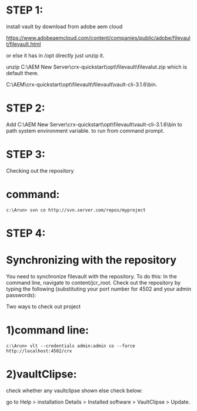 
STEP 1:
========
install vault by download from adobe aem cloud

https://www.adobeaemcloud.com/content/companies/public/adobe/filevault/filevault.html

or else it has in /opt directly just unzip it.

unzip C:\AEM New Server\crx-quickstart\opt\filevault\filevalut.zip which is default there.

C:\AEM\crx-quickstart\opt\filevault\filevault\vault-cli-3.1.6\bin.


STEP 2:
=======

Add C:\AEM New Server\crx-quickstart\opt\filevault\vault-cli-3.1.6\bin to path system environment variable. to run
from command prompt.

STEP 3:
=======
Checking out the repository 

command:
========
    
    c:\Arun> svn co http://svn.server.com/repos/myproject
    
STEP 4:
=======

Synchronizing with the repository
==================================

You need to synchronize filevault with the repository. To do this:
In the command line, navigate to content/jcr_root.
Check out the repository by typing the following (substituting your port number for 4502 and your admin passwords):

Two ways to check out project

1)command line:
===============
       	
    c:\Arun> vlt --credentials admin:admin co --force http://localhost:4502/crx
   
2)vaultClipse:
===============
check whether any vaultclipse shown else  check below:

go to Help > installation Details > Installed software > VaultClipse > Update.


